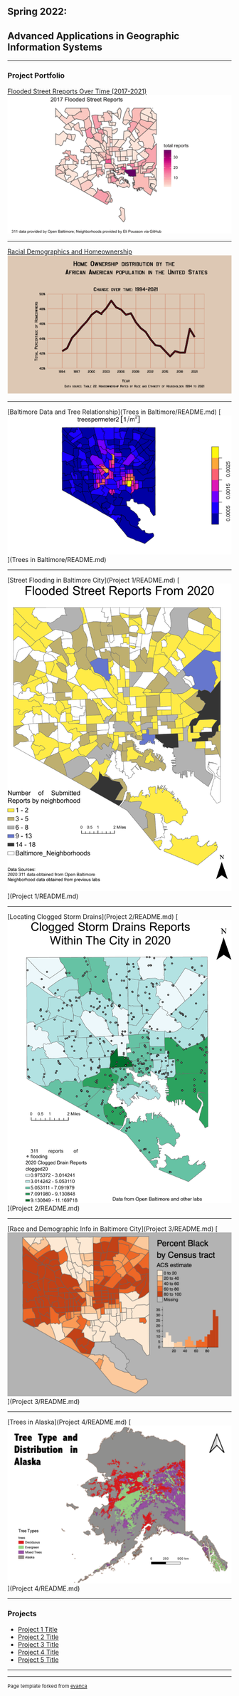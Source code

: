## Spring 2022: 
## Advanced Applications in Geographic Information Systems

---

### Project Portfolio

[Flooded Street Rreports Over Time (2017-2021)](Project1_486/README.md)
[<img src="Project1_486/BIN/ezgif.com-gif-maker.gif?raw=true"/>](Project1_486/README.md)

---
[Racial Demographics and Homeownership](Project1_486/README2.md)
[<img src="Project1_486/BIN/blackownership.png?raw=true"/>](Project1_486/README2.md)

---
[Baltimore Data and Tree Relationship](Trees in Baltimore/README.md)
[<img src="Trees in Baltimore/BIN/treesperm.png?raw=true"/>](Trees in Baltimore/README.md)

---
[Street Flooding in Baltimore City](Project 1/README.md)
[<img src="Project 1/BIN/311 flooding reports by neighborhood.pdf?raw=true"/>](Project 1/README.md)

---
[Locating Clogged Storm Drains](Project 2/README.md)
[<img src="Project 2/BIN/2020stormdrains.pdf?raw=true"/>](Project 2/README.md)

---
[Race and Demographic Info in Baltimore City](Project 3/README.md)
[<img src="Project 3/BIN/baltimorebyrace.png?raw=true"/>](Project 3/README.md)

---
[Trees in Alaska](Project 4/README.md) 
[<img src="Project 4/BIN/alaska trees.png?raw=true"/>](Project 4/README.md)

---

### Projects

- [Project 1 Title](http://example.com/)
- [Project 2 Title](http://example.com/)
- [Project 3 Title](http://example.com/)
- [Project 4 Title](http://example.com/)
- [Project 5 Title](http://example.com/)

---




---
<p style="font-size:11px">Page template forked from <a href="https://github.com/evanca/quick-portfolio">evanca</a></p>
<!-- Remove above link if you don't want to attibute -->
